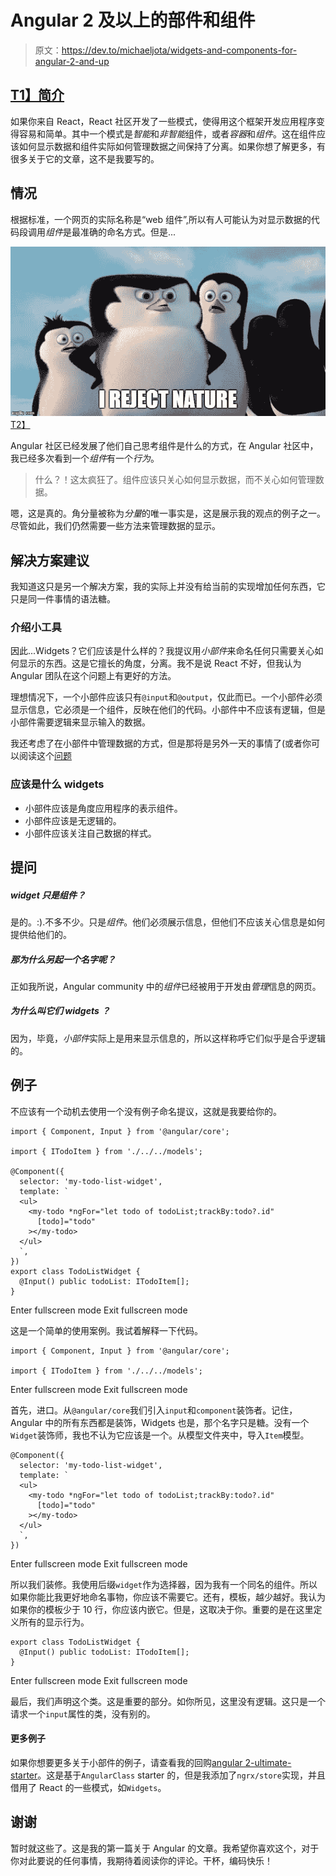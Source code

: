 # Angular 2 及以上的部件和组件

> 原文：<https://dev.to/michaeljota/widgets-and-components-for-angular-2-and-up>

## [T1】简介](#intro)

如果你来自 React，React 社区开发了一些模式，使得用这个框架开发应用程序变得容易和简单。其中一个模式是*智能*和*非智能*组件，或者*容器*和*组件*。这在组件应该如何显示数据和组件实际如何管理数据之间保持了分离。如果你想了解更多，有很多关于它的文章，这不是我要写的。

## 情况

根据标准，一个网页的实际名称是“web 组件”,所以有人可能认为对显示数据的代码段调用*组件*是最准确的命名方式。但是...

[![I reject nature](img/fac0719b4caaa5252237f8a1f749985b.png)T2】](https://res.cloudinary.com/practicaldev/image/fetch/s--Six_2jxO--/c_limit%2Cf_auto%2Cfl_progressive%2Cq_auto%2Cw_880/https://i.imgflip.com/1l5mqr.jpg)

Angular 社区已经发展了他们自己思考组件是什么的方式，在 Angular 社区中，我已经多次看到一个*组件*有一个*行为*。

> 什么？！这太疯狂了。组件应该只关心如何显示数据，而不关心如何管理数据。

嗯，这是真的。角分量被称为*分量*的唯一事实是，这是展示我的观点的例子之一。尽管如此，我们仍然需要一些方法来管理数据的显示。

## 解决方案建议

我知道这只是另一个解决方案，我的实际上并没有给当前的实现增加任何东西，它只是同一件事情的语法糖。

### 介绍小工具

因此...Widgets？它们应该是什么样的？我提议用*小部件*来命名任何只需要关心如何显示的东西。这是它擅长的角度，分离。我不是说 React 不好，但我认为 Angular 团队在这个问题上有更好的方法。

理想情况下，一个小部件应该只有`@input`和`@output`，仅此而已。一个小部件必须显示信息，它必须是一个组件，反映在他们的代码。小部件中不应该有逻辑，但是小部件需要逻辑来显示输入的数据。

我还考虑了在小部件中管理数据的方式，但是那将是另外一天的事情了(或者你可以阅读这个[问题](https://github.com/mgechev/codelyzer/issues/222)

### 应该是什么 widgets

*   小部件应该是角度应用程序的表示组件。
*   小部件应该是无逻辑的。
*   小部件应该关注自己数据的样式。

## 提问

##### widget 只是*组件*？

是的。:).不多不少。只是*组件*。他们必须展示信息，但他们不应该关心信息是如何提供给他们的。

##### 那为什么另起一个名字呢？

正如我所说，Angular community 中的*组件*已经被用于开发由*管理*信息的网页。

##### 为什么叫它们 *widgets* ？

因为，毕竟，*小部件*实际上是用来显示信息的，所以这样称呼它们似乎是合乎逻辑的。

## 例子

不应该有一个动机去使用一个没有例子命名提议，这就是我要给你的。

```
import { Component, Input } from '@angular/core';

import { ITodoItem } from './../../models';

@Component({
  selector: 'my-todo-list-widget',
  template: `
  <ul>
    <my-todo *ngFor="let todo of todoList;trackBy:todo?.id"
      [todo]="todo"
    ></my-todo>
  </ul>
  `,
})
export class TodoListWidget {
  @Input() public todoList: ITodoItem[];
} 
```

Enter fullscreen mode Exit fullscreen mode

这是一个简单的使用案例。我试着解释一下代码。

```
import { Component, Input } from '@angular/core';

import { ITodoItem } from './../../models'; 
```

Enter fullscreen mode Exit fullscreen mode

首先，进口。从`@angular/core`我们引入`input`和`component`装饰者。记住，Angular 中的所有东西都是装饰，Widgets 也是，那个名字只是糖。没有一个`Widget`装饰师，我也不认为它应该是一个。从模型文件夹中，导入`Item`模型。

```
@Component({
  selector: 'my-todo-list-widget',
  template: `
  <ul>
    <my-todo *ngFor="let todo of todoList;trackBy:todo?.id"
      [todo]="todo"
    ></my-todo>
  </ul>
  `,
}) 
```

Enter fullscreen mode Exit fullscreen mode

所以我们装修。我使用后缀`widget`作为选择器，因为我有一个同名的组件。所以如果你能比我更好地命名事物，你应该不需要它。还有，模板，越少越好。我认为如果你的模板少于 10 行，你应该内嵌它。但是，这取决于你。重要的是在这里定义所有的显示行为。

```
export class TodoListWidget {
  @Input() public todoList: ITodoItem[];
} 
```

Enter fullscreen mode Exit fullscreen mode

最后，我们声明这个类。这是重要的部分。如你所见，这里没有逻辑。这只是一个请求一个`input`属性的类，没有别的。

#### 更多例子

如果你想要更多关于小部件的例子，请查看我的回购[angular 2-ultimate-starter](https://github.com/michaeljota/angular2-ultimate-starter)。这是基于`AngularClass` starter 的，但是我添加了`ngrx/store`实现，并且借用了 React 的一些模式，如`Widgets`。

## 谢谢

暂时就这些了。这是我的第一篇关于 Angular 的文章。我希望你喜欢这个，对于你对此要说的任何事情，我期待着阅读你的评论。干杯，编码快乐！